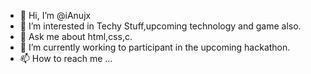 - 👋 Hi, I’m @iAnujx
- 👀 I’m interested in Techy Stuff,upcoming technology and game also.
- 🌱 Ask me about html,css,c.
- 💞️ I’m currently working to participant in the upcoming hackathon.
- 📫 How to reach me ...

<!---
iAnujx/iAnujx is a ✨ special ✨ repository because its `README.md` (this file) appears on your GitHub profile.
You can click the Preview link to take a look at your changes.
--->
